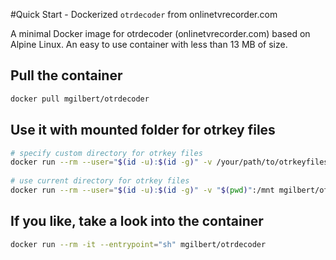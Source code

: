 #Quick Start - Dockerized `otrdecoder` from onlinetvrecorder.com

A minimal Docker image for otrdecoder (onlinetvrecorder.com) based on Alpine Linux.
An easy to use container with less than 13 MB of size.

## Pull the container

```bash
docker pull mgilbert/otrdecoder
```

## Use it with mounted folder for otrkey files

```bash
# specify custom directory for otrkey files
docker run --rm --user="$(id -u):$(id -g)" -v /your/path/to/otrkeyfiles/:/mnt mgilbert/otrdecoder [-i FILE -e EMAIL -p PASSWORD]
 
# use current directory for otrkey files
docker run --rm --user="$(id -u):$(id -g)" -v "$(pwd)":/mnt mgilbert/otrdecoder [-i FILE -e EMAIL -p PASSWORD]
```

## If you like, take a look into the container

```bash
docker run --rm -it --entrypoint="sh" mgilbert/otrdecoder
```
